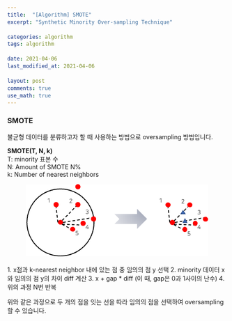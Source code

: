 ```yaml
---
title:  "[Algorithm] SMOTE"
excerpt: "Synthetic Minority Over-sampling Technique"

categories: algorithm
tags: algorithm

date: 2021-04-06
last_modified_at: 2021-04-06

layout: post
comments: true
use_math: true
---
```


### SMOTE
불균형 데이터를 분류하고자 할 때 사용하는 방법으로 oversampling 방법입니다.  

**SMOTE(T, N, k)**  
T: minority 표본 수  
N: Amount of SMOTE N%  
k: Number of nearest neighbors  

<center><img src="https://github.com/bominkm/bominkm.github.io/blob/master/assets/images/knn2.png?raw=true"></center>
<br>
1. x점과 k-nearest neighbor 내에 있는 점 중 임의의 점 y 선택  
2. minority 데이터 x와 임의의 점 y의 차이 diff 계산  
3. x + gap * diff (이 때, gap은 0과 1사이의 난수)  
4. 위의 과정 N번 반복  

위와 같은 과정으로 두 개의 점을 잇는 선을 따라 임의의 점을 선택하여 oversampling할 수 있습니다.
